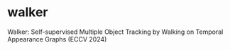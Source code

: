 # walker
Walker: Self-supervised Multiple Object Tracking by Walking on Temporal Appearance Graphs (ECCV 2024)
